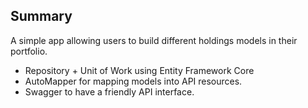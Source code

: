 ## Summary
A simple app allowing users to build different holdings models in their portfolio. 

- Repository + Unit of Work using Entity Framework Core
- AutoMapper for mapping models into API resources.
- Swagger to have a friendly API interface.